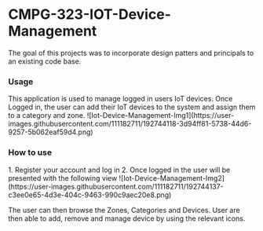 # CMPG-323-IOT-Device-Management
The goal of this projects was to incorporate design patters and principals to an existing code base.

<h3>Usage</h3>
This application is used to manage logged in users IoT devices. Once Logged in, the user can add their IoT devices to the system and assign them to a category and zone.
![Iot-Device-Management-Img1](https://user-images.githubusercontent.com/111182711/192744118-3d94ff81-5738-44d6-9257-5b062eaf59d4.png)

<h3>How to use</h3>
1.	Register your account and log in
2.	Once logged in the user will be presented with the following view
 ![Iot-Device-Management-Img2](https://user-images.githubusercontent.com/111182711/192744137-c3ee0e65-4d3e-404c-9463-990c9aec20e8.png)


The user can then browse the Zones, Categories and Devices. User are then able to add, remove and manage device by using the relevant icons.
